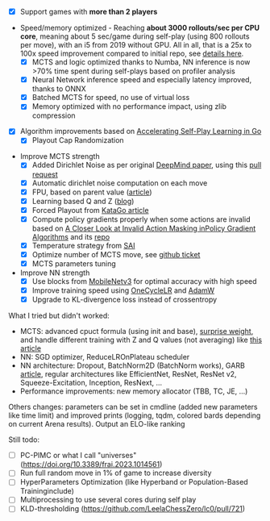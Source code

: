 * [x] Support games with **more than 2 players**
* Speed/memory optimized - Reaching **about 3000 rollouts/sec per CPU core**, meaning about 5 sec/game during self-play (using 800 rollouts per move), with an i5 from 2019 without GPU. All in all, that is a 25x to 100x speed improvement compared to initial repo, see [details here](santorini/README.md).
  * [x] MCTS and logic optimized thanks to Numba, NN inference is now >70% time spent during self-plays based on profiler analysis
  * [x] Neural Network inference speed and especially latency improved, thanks to ONNX 
  * [x] Batched MCTS for speed, no use of virtual loss
  * [x] Memory optimized with no performance impact, using zlib compression
* [x] Algorithm improvements based on [Accelerating Self-Play Learning in Go](https://arxiv.org/pdf/1902.10565.pdf)
  * [x] Playout Cap Randomization
* Improve MCTS strength
  * [x] Added Dirichlet Noise as per original [DeepMind paper](https://www.nature.com/articles/nature24270.epdf), using this [pull request](https://github.com/suragnair/alpha-zero-general/pull/186)
  * [x] Automatic dirichlet noise computation on each move
  * [x] FPU, based on parent value ([article](https://arxiv.org/pdf/1902.10565.pdf))
  * [x] Learning based Q and Z ([blog](https://medium.com/oracledevs/lessons-from-alphazero-part-4-improving-the-training-target-6efba2e71628))
  * [x] Forced Playout from [KataGo article](https://arxiv.org/pdf/1902.10565.pdf)
  * [x] Compute policy gradients properly when some actions are invalid based on [A Closer Look at Invalid Action Masking inPolicy Gradient Algorithms](https://arxiv.org/pdf/2006.14171.pdf) and its [repo](https://github.com/vwxyzjn/invalid-action-masking)
  * [x] Temperature strategy from [SAI](https://github.com/CuriosAI/sai/issues/8)
  * [x] Optimize number of MCTS move, see [github ticket](https://github.com/leela-zero/leela-zero/issues/1416)
  * [x] MCTS parameters tuning
* Improve NN strength
  * [x] Use blocks from [MobileNetv3](https://arxiv.org/abs/1905.02244) for optimal accuracy with high speed
  * [x] Improve training speed using [OneCycleLR](https://arxiv.org/pdf/1506.01186.pdf) and [AdamW](https://arxiv.org/abs/1711.05101)
  * [x] Upgrade to KL-divergence loss instead of crossentropy

What I tried but didn't worked:
* MCTS: advanced cpuct formula (using init and base), [surprise weight](https://github.com/lightvector/KataGo/blob/master/docs/KataGoMethods.md), and handle different training with Z and Q values (not averaging) like [this article](https://doi.org/10.48550/arXiv.2103.17228)
* NN: SGD optimizer, ReduceLROnPlateau scheduler
* NN architecture: Dropout, BatchNorm2D (BatchNorm works), GARB [article](https://www.mdpi.com/2079-9292/10/13/1533), regular architectures like EfficientNet, ResNet, ResNet v2, Squeeze-Excitation, Inception, ResNext, ...
* Performance improvements: new memory allocator (TBB, TC, JE, ...)

Others changes: parameters can be set in cmdline (added new parameters like time limit) and improved prints (logging, tqdm, colored bards depending on current Arena results). Output an ELO-like ranking

Still todo:
  * [ ] PC-PIMC or what I call "universes" (https://doi.org/10.3389/frai.2023.1014561)
  * [ ] Run full random move in 1% of game to increase diversity 
  * [ ] HyperParameters Optimization (like Hyperband or Population-Based Traininginclude)
  * [ ] Multiprocessing to use several cores during self play
  * [ ] KLD-thresholding (https://github.com/LeelaChessZero/lc0/pull/721)
